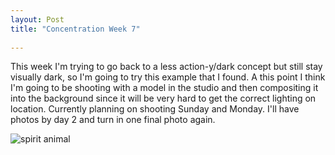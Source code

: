 ```yaml
---
layout: Post
title: "Concentration Week 7"
 
---
```


 

This week I'm trying to go back to a less action-y/dark concept but
still stay visually dark, so I'm going to try this example that I found.
A this point I think I'm going to be shooting with a model in the studio and
then compositing it into the background since it will be very hard to
get the correct lighting on location. Currently planning on shooting
Sunday and Monday. I'll have photos by day 2 and turn
in one final photo again.

![spirit animal][animal]

[animal]: /assets/img/concentration/6.jpg
